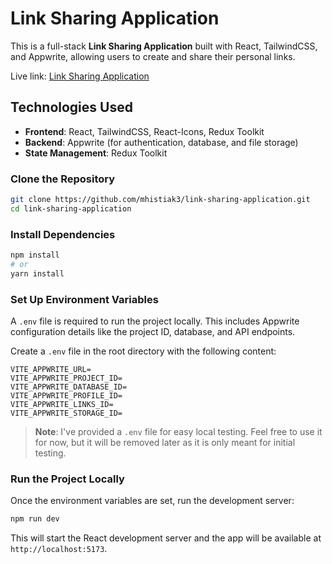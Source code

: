 

# Link Sharing Application

This is a full-stack **Link Sharing Application** built with React, TailwindCSS, and Appwrite, allowing users to create and share their personal links.

Live link: [Link Sharing Application](https://link-share-ia.netlify.app)

## Technologies Used

- **Frontend**: React, TailwindCSS, React-Icons, Redux Toolkit
- **Backend**: Appwrite (for authentication, database, and file storage)
- **State Management**: Redux Toolkit

### Clone the Repository

```bash
git clone https://github.com/mhistiak3/link-sharing-application.git
cd link-sharing-application
```

### Install Dependencies

```bash
npm install
# or
yarn install
```

### Set Up Environment Variables

A `.env` file is required to run the project locally. This includes Appwrite configuration details like the project ID, database, and API endpoints.

Create a `.env` file in the root directory with the following content:

```
VITE_APPWRITE_URL=
VITE_APPWRITE_PROJECT_ID=
VITE_APPWRITE_DATABASE_ID=
VITE_APPWRITE_PROFILE_ID=
VITE_APPWRITE_LINKS_ID=
VITE_APPWRITE_STORAGE_ID=
```

> **Note**: I've provided a `.env` file for easy local testing. Feel free to use it for now, but it will be removed later as it is only meant for initial testing.

### Run the Project Locally

Once the environment variables are set, run the development server:

```bash
npm run dev
```

This will start the React development server and the app will be available at `http://localhost:5173`.

